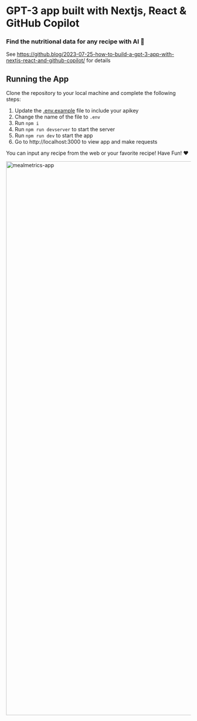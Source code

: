 # GPT-3 app built with Nextjs, React & GitHub Copilot

### Find the nutritional data for any recipe with AI 🤖

See https://github.blog/2023-07-25-how-to-build-a-gpt-3-app-with-nextjs-react-and-github-copilot/ for details

## Running the App

Clone the repository to your local machine and complete the following steps:

1. Update the [.env.example](/.env.example) file to include your apikey
2. Change the name of the file to `.env`
3. Run `npm i`
4. Run `npm run devserver` to start the server
5. Run `npm run dev` to start the app
6. Go to http://localhost:3000 to view app and make requests

You can input any recipe from the web or your favorite recipe! Have Fun! ♥️

<img width="1512" alt="mealmetrics-app" src="https://github.com/LadyKerr/mealmetrics-copilot/assets/47188731/7156c437-08a4-4ef4-8927-839ca6a70c80">

